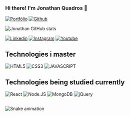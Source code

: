 ### Hi there! I'm Jonathan Quadros 👋

[![Portfólio](https://img.shields.io/website-up-down-green-red/http/monip.org.svg)](https://jotta.dev.br)
[![Github](https://img.shields.io/github/followers/jottacode.svg?style=social&label=Follow&maxAge=2592000)](https://github.com/jottacode)<br/>
  
![Jonathan GitHub stats](https://github-readme-stats.vercel.app/api?username=jottacode&count_private=true&show_icons=true&theme=algolia)

<div style="display: inline_block">
  <a href="https://www.linkedin.com/in/jotaquadros/" target="_blank" title="Acessar Linkedin" ><img alt="Linkedin" src="https://img.shields.io/badge/LinkedIn-0077B5?style=for-the-badge&logo=linkedin&logoColor=white"></a>
  <a href="https://instagram.com/jottadev" target="_blank" title="Acessar Instagram" ><img alt="Instagram" src="https://img.shields.io/badge/Instagram-E4405F?style=for-the-badge&logo=instagram&logoColor=white"></a>
  <a href="https://www.youtube.com/channel/UC_xQypOQYPHdTHKJqV6V0sQ" target="_blank" title="Acessar Youtube" ><img alt="Youtube" src="https://img.shields.io/badge/YouTube-FF0000?style=for-the-badge&logo=youtube&logoColor=white"></a>
</div>

## Technologies i master

<div style="display: inline_block">
  <img alt="HTML5" title="HTML5" src="https://img.shields.io/badge/HTML5-E34F26?style=for-the-badge&logo=html5&logoColor=white">
  <img alt="CSS3" title="CSS3" src="https://img.shields.io/badge/CSS3-1572B6?style=for-the-badge&logo=css3&logoColor=white">
  <img alt="JAVASCRIPT" title="JAVASCRIPT" src="https://img.shields.io/badge/JavaScript-F7DF1E?style=for-the-badge&logo=javascript&logoColor=black">
</div>

## Technologies being studied currently

<div style="display: inline_block">
  <img alt="React" title="React" src="https://img.shields.io/badge/React-20232A?style=for-the-badge&logo=react&logoColor=61DAFB">
  <img alt="Node.JS" title="Node.JS" src="https://img.shields.io/badge/Node.js-43853D?style=for-the-badge&logo=node.js&logoColor=white">
  <img alt="MongoDB" title="MongoDB" src="https://img.shields.io/badge/MongoDB-4EA94B?style=for-the-badge&logo=mongodb&logoColor=white">
  <img alt="jQuery" title="jQuery" src="https://img.shields.io/badge/jQuery-0769AD?style=for-the-badge&logo=jquery&logoColor=white">
</div>

##
![Snake animation](https://github.com/jottacode/jottacode/blob/output/github-contribution-grid-snake.svg)
